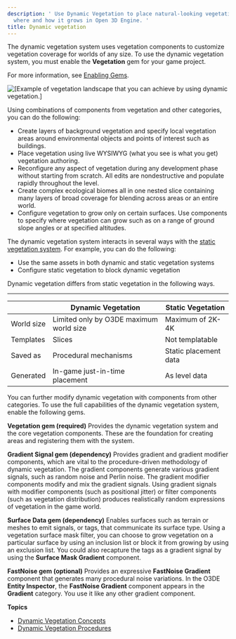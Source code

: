 ```yaml
---
description: ' Use Dynamic Vegetation to place natural-looking vegetation and customize
  where and how it grows in Open 3D Engine. '
title: Dynamic vegetation
---
```


 The dynamic vegetation system uses vegetation components to customize vegetation coverage for worlds of any size\. To use the dynamic vegetation system, you must enable the **Vegetation** gem for your game project\.

For more information, see [Enabling Gems](/docs/userguide/gems/using-project-configurator.md)\.

![\[Example of vegetation landscape that you can achieve by using dynamic vegetation.\]](/images/shared/dynamic-vegetation-intro.png)

Using combinations of components from vegetation and other categories, you can do the following:
+ Create layers of background vegetation and specify local vegetation areas around environmental objects and points of interest such as buildings\.
+ Place vegetation using live WYSIWYG \(what you see is what you get\) vegetation authoring\.
+ Reconfigure any aspect of vegetation during any development phase without starting from scratch\. All edits are nondestructive and populate rapidly throughout the level\.
+ Create complex ecological biomes all in one nested slice containing many layers of broad coverage for blending across areas or an entire world\.
+ Configure vegetation to grow only on certain surfaces\. Use components to specify where vegetation can grow such as on a range of ground slope angles or at specified altitudes\.

The dynamic vegetation system interacts in several ways with the [static vegetation system](/docs/userguide/vegetation/intro.md)\. For example, you can do the following:
+ Use the same assets in both dynamic and static vegetation systems
+ Configure static vegetation to block dynamic vegetation

Dynamic vegetation differs from static vegetation in the following ways\.


****

|  | Dynamic Vegetation | Static Vegetation |
| --- | --- | --- |
| World size | Limited only by O3DE maximum world size | Maximum of 2K-4K |
| Templates | Slices | Not templatable |
| Saved as | Procedural mechanisms | Static placement data |
| Generated | In\-game just\-in\-time placement | As level data |

You can further modify dynamic vegetation with components from other categories\. To use the full capabilities of the dynamic vegetation system, enable the following gems\.

**Vegetation gem \(required\)**
Provides the dynamic vegetation system and the core vegetation components\. These are the foundation for creating areas and registering them with the system\.

**Gradient Signal gem \(dependency\)**
Provides gradient and gradient modifier components, which are vital to the procedure\-driven methodology of dynamic vegetation\. The gradient components generate various gradient signals, such as random noise and Perlin noise\. The gradient modifier components modify and mix the gradient signals\.
Using gradient signals with modifier components \(such as positional jitter\) or filter components \(such as vegetation distribution\) produces realistically random expressions of vegetation in the game world\.

**Surface Data gem \(dependency\)**
Enables surfaces such as terrain or meshes to emit signals, or tags, that communicate its surface type\. Using a vegetation surface mask filter, you can choose to grow vegetation on a particular surface by using an inclusion list or block it from growing by using an exclusion list\. You could also recapture the tags as a gradient signal by using the **Surface Mask Gradient** component\.

**FastNoise gem \(optional\)**
Provides an expressive **FastNoise Gradient** component that generates many procedural noise variations\. In the O3DE **Entity Inspector**, the **FastNoise Gradient** component appears in the **Gradient** category\. You use it like any other gradient component\.

**Topics**
+ [Dynamic Vegetation Concepts](/docs/user-guide/features/gems/vegetation/concepts.md)
+ [Dynamic Vegetation Procedures](/docs/user-guide/features/gems/vegetation/procedures.md)